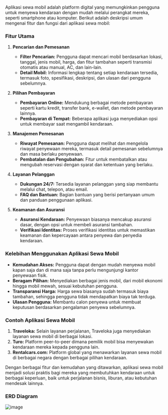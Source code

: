 Aplikasi sewa mobil adalah platform digital yang memungkinkan pengguna untuk menyewa kendaraan dengan mudah melalui perangkat mereka, seperti smartphone atau komputer. Berikut adalah deskripsi umum mengenai fitur dan fungsi dari aplikasi sewa mobil:

### Fitur Utama
1. **Pencarian dan Pemesanan**
   - **Filter Pencarian:** Pengguna dapat mencari mobil berdasarkan lokasi, tanggal, jenis mobil, harga, dan fitur tambahan seperti transmisi otomatis atau manual, AC, dan lain-lain.
   - **Detail Mobil:** Informasi lengkap tentang setiap kendaraan tersedia, termasuk foto, spesifikasi, deskripsi, dan ulasan dari pengguna sebelumnya.

2. **Pilihan Pembayaran**
   - **Pembayaran Online:** Mendukung berbagai metode pembayaran seperti kartu kredit, transfer bank, e-wallet, dan metode pembayaran lainnya.
   - **Pembayaran di Tempat:** Beberapa aplikasi juga menyediakan opsi untuk membayar saat mengambil kendaraan.

3. **Manajemen Pemesanan**
   - **Riwayat Pemesanan:** Pengguna dapat melihat dan mengelola riwayat penyewaan mereka, termasuk detail pemesanan sebelumnya dan masa berlaku penyewaan.
   - **Pembatalan dan Pengubahan:** Fitur untuk membatalkan atau mengubah reservasi dengan syarat dan ketentuan yang berlaku.

4. **Layanan Pelanggan**
   - **Dukungan 24/7:** Tersedia layanan pelanggan yang siap membantu melalui chat, telepon, atau email.
   - **FAQ dan Bantuan:** Bagian bantuan yang berisi pertanyaan umum dan panduan penggunaan aplikasi.

5. **Keamanan dan Asuransi**
   - **Asuransi Kendaraan:** Penyewaan biasanya mencakup asuransi dasar, dengan opsi untuk membeli asuransi tambahan.
   - **Verifikasi Identitas:** Proses verifikasi identitas untuk memastikan keamanan dan kepercayaan antara penyewa dan penyedia kendaraan.

### Kelebihan Menggunakan Aplikasi Sewa Mobil
- **Kemudahan Akses:** Pengguna dapat dengan mudah menyewa mobil kapan saja dan di mana saja tanpa perlu mengunjungi kantor penyewaan fisik.
- **Beragam Pilihan:** Menyediakan berbagai jenis mobil, dari mobil ekonomi hingga mobil mewah, sesuai kebutuhan pengguna.
- **Transparansi Harga:** Harga sewa biasanya sudah termasuk biaya tambahan, sehingga pengguna tidak mendapatkan biaya tak terduga.
- **Ulasan Pengguna:** Membantu calon penyewa untuk membuat keputusan berdasarkan pengalaman penyewa sebelumnya.

### Contoh Aplikasi Sewa Mobil
1. **Traveloka:** Selain layanan perjalanan, Traveloka juga menyediakan layanan sewa mobil di berbagai lokasi.
2. **Turo:** Platform peer-to-peer dimana pemilik mobil bisa menyewakan kendaraan mereka kepada pengguna lain.
3. **Rentalcars.com:** Platform global yang menawarkan layanan sewa mobil di berbagai negara dengan berbagai pilihan kendaraan.

Dengan berbagai fitur dan kemudahan yang ditawarkan, aplikasi sewa mobil menjadi solusi praktis bagi mereka yang membutuhkan kendaraan untuk berbagai keperluan, baik untuk perjalanan bisnis, liburan, atau kebutuhan mendesak lainnya.


### ERD Diagram
![image](https://github.com/sgitwhyd/sistem-sewa-mobil-samboga/assets/44634025/26ba3555-6ada-4afc-9efb-8540ac53508a)


